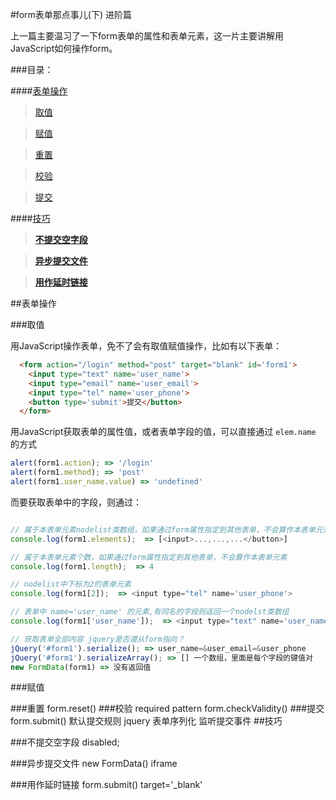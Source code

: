 #form表单那点事儿(下) 进阶篇

上一篇主要温习了一下form表单的属性和表单元素，这一片主要讲解用JavaScript如何操作form。

###目录：

####[表单操作](#handle)
> [取值](#get)

> [赋值](#set)

> [重置](#reset)

> [校验](#checkValidity)

> [提交](#submit)

####[技巧](#skill)

> **[不提交空字段](#clean)**

> **[异步提交文件](#async)**

> **[用作延时链接](#delay)**



<a name='handle'></a>
##表单操作

<a name='get'></a>
###取值

用JavaScript操作表单，免不了会有取值赋值操作，比如有以下表单：
````html
  <form action="/login" method="post" target="blank" id='form1'>
    <input type="text" name='user_name'>
    <input type="email" name='user_email'>
    <input type="tel" name='user_phone'>
    <button type='submit'>提交</button>
  </form>
````
用JavaScript获取表单的属性值，或者表单字段的值，可以直接通过 `elem.name` 的方式
````javascript
alert(form1.action); => '/login'
alert(form1.method); => 'post'
alert(form1.user_name.value) => 'undefined'
````
而要获取表单中的字段，则通过：
````javascript

// 属于本表单元素nodelist类数组，如果通过form属性指定到其他表单，不会算作本表单元素
console.log(form1.elements);  => [<input>...,...,...</button>] 

// 属于本表单元素个数，如果通过form属性指定到其他表单，不会算作本表单元素
console.log(form1.length);  => 4 

// nodelist中下标为2的表单元素
console.log(form1[2]);  => <input type="tel" name='user_phone'>

// 表单中 name='user_name' 的元素,有同名的字段则返回一个nodelst类数组
console.log(form1['user_name']);  => <input type="text" name='user_name'> 或 nodelist

// 获取表单全部内容 jquery是否遵从form指向？
jQuery('#form1').serialize(); => user_name=&user_email=&user_phone
jQuery('#form1').serializeArray(); => [] 一个数组，里面是每个字段的键值对
new FormData(form1) => 没有返回值

````


<a name='set'></a>
###赋值

<a name='reset'></a>
###重置
form.reset()
<a name='checkValidity'></a>
###校验
required
pattern
form.checkValidity()
<a name='submit'></a>
###提交
form.submit()
默认提交规则
jquery 表单序列化
监听提交事件
<a name='skill'></a>
##技巧

<a name='clean'></a>
###不提交空字段
disabled;

<a name='async'></a>
###异步提交文件
new FormData()
iframe

<a name='delay'></a>
###用作延时链接
form.submit() target='_blank'




